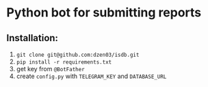 # Python bot for submitting reports

## Installation:
1. `git clone git@github.com:dzen03/isdb.git`
2. `pip install -r requirements.txt`
3. get key from `@BotFather`
4. create `config.py` with `TELEGRAM_KEY` and `DATABASE_URL`